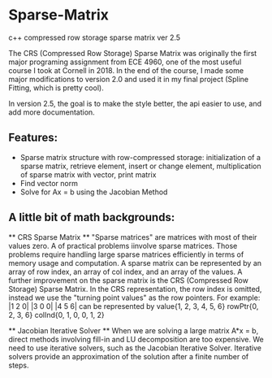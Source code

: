 # Sparse-Matrix
c++ compressed row storage sparse matrix ver 2.5

The CRS (Compressed Row Storage) Sparse Matrix was originally the first major programing assignment from ECE 4960, one of the most useful course I took at Cornell in 2018. In the end of the course, I made some major modifications to version 2.0 and used it in my final project (Spline Fitting, which is pretty cool). 

In version 2.5, the goal is to make the style better, the api easier to use, and add more documentation.

## Features:
* Sparse matrix structure with row-compressed storage: initialization of a sparse matrix, retrieve element, insert or change element, multiplication of sparse matrix with vector, print matrix
* Find vector norm
* Solve for Ax = b using the Jacobian Method

## A little bit of math backgrounds:
** CRS Sparse Matrix **
"Sparse matrices" are matrices with most of their values zero. A of practical problems iinvolve sparse matrices. Those problems require handling large sparse matrices efficiently in terms of memory usage and computation. A sparse matrix can be represented by an array of row index, an array of col index, and an array of the values. 
A further improvement on the sparse matrix is the CRS (Compressed Row Storage) Sparse Matrix. In the CRS representation, the row index is omitted, instead we use the "turning point values" as the row pointers. For example:
|1 2 0|
|3 0 0|
|4 5 6|
can be represented by 
value{1, 2, 3, 4, 5, 6}
rowPtr{0, 2, 3, 6}
colInd{0, 1, 0, 0, 1, 2}

** Jacobian Iterative Solver **
When we are solving a large matrix A*x = b, direct methods involving fill-in and LU decomposition are too expensive. We need to use iterative solvers, such as the Jacobian Iterative Solver. Iterative solvers provide an approximation of the solution after a finite number of steps.


